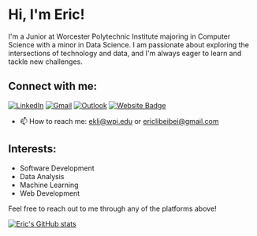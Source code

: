# Hi, I'm Eric!

I'm a Junior at Worcester Polytechnic Institute majoring in Computer Science with a minor in Data Science. I am passionate about exploring the intersections of technology and data, and I'm always eager to learn and tackle new challenges.

## Connect with me:
[![LinkedIn](https://img.shields.io/badge/LinkedIn-0077B5?style=for-the-badge&logo=linkedin&logoColor=white)](https://www.linkedin.com/in/eric-li-2376a3219/)
[![Gmail](https://img.shields.io/badge/Gmail-0077B5?style=for-the-badge&logo=gmail&logoColor=white)](mailto:ericlibeibei@gmail.com)
[![Outlook](https://img.shields.io/badge/Outlook-0077B5?style=for-the-badge&logo=outlook&logoColor=white)](mailto:ekli@wpi.edu)
[![Website Badge](https://img.shields.io/badge/-ericli3.github.io-47CCCC?style=flat&logo=Google-Chrome&logoColor=white&link=https://ericli3.github.io/Personal-Site/)](https://ericli3.github.io/Personal-Site/)

- 📫 How to reach me: ekli@wpi.edu or ericlibeibei@gmail.com


## Interests:

- Software Development
- Data Analysis
- Machine Learning
- Web Development

Feel free to reach out to me through any of the platforms above!

[![Eric's GitHub stats](https://github-readme-stats.vercel.app/api?username=EricLi3&theme=radical)](https://github.com/EricLi3/github-readme-stats)
